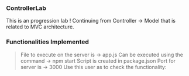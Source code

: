 ### ControllerLab
This is an progression lab ! Continuing from Controller -> Model that is related to MVC architecture.

### Functionalities Implemented
> File to execute on the server is -> app.js
> Can be executed using the command -> npm start
> Script is created in package.json
> Port for server is -> 3000
> Use this user as to check the functionality:
